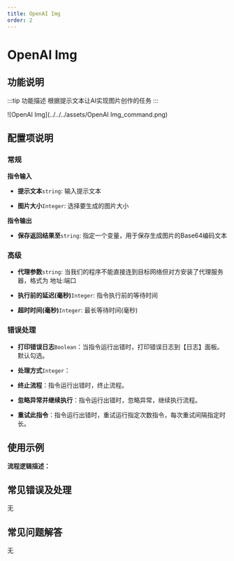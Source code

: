 ```yaml
---
title: OpenAI Img
order: 2
---
```


# OpenAI Img

## 功能说明

:::tip 功能描述
根据提示文本让AI实现图片创作的任务
:::

![OpenAI Img](../../../assets/OpenAI Img_command.png)

## 配置项说明

### 常规

**指令输入**

- **提示文本**`string`: 输入提示文本

- **图片大小**`Integer`: 选择要生成的图片大小


**指令输出**

- **保存返回结果至**`string`: 指定一个变量，用于保存生成图片的Base64编码文本

### 高级

- **代理参数**`string`: 当我们的程序不能直接连到目标网络但对方安装了代理服务器，格式为 地址:端口

- **执行前的延迟(毫秒)**`Integer`: 指令执行前的等待时间

- **超时时间(毫秒)**`Integer`: 最长等待时间(毫秒)

### 错误处理

- **打印错误日志**`Boolean`：当指令运行出错时，打印错误日志到【日志】面板。默认勾选。

- **处理方式**`Integer`：

 - **终止流程**：指令运行出错时，终止流程。

 - **忽略异常并继续执行**：指令运行出错时，忽略异常，继续执行流程。

 - **重试此指令**：指令运行出错时，重试运行指定次数指令，每次重试间隔指定时长。

## 使用示例

**流程逻辑描述：** 

## 常见错误及处理

无

## 常见问题解答

无

